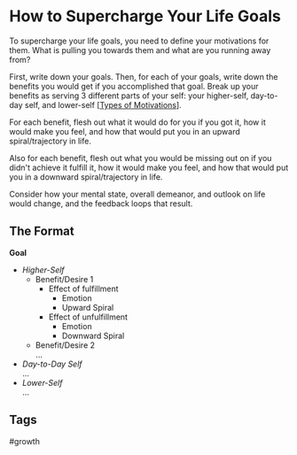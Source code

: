 # How to Supercharge Your Life Goals

To supercharge your life goals, you need to define your motivations for them. What is pulling you towards them and what are you running away from?  

First, write down your goals. Then, for each of your goals, write down the benefits you would get if you accomplished that goal. Break up your benefits as serving 3 different parts of your self: your higher-self, day-to-day self, and lower-self [[Types of Motivations](../202402280215)].  

For each benefit, flesh out what it would do for you if you got it, how it would make you feel, and how that would put you in an upward spiral/trajectory in life.  

Also for each benefit, flesh out what you would be missing out on if you didn't achieve it fulfill it, how it would make you feel, and how that would put you in a downward spiral/trajectory in life.  

Consider how your mental state, overall demeanor, and outlook on life would change, and the feedback loops that result.  

## The Format
**Goal**
* *Higher-Self*
    * Benefit/Desire 1
        * Effect of fulfillment  
            * Emotion  
            * Upward Spiral  
        * Effect of unfulfillment  
            * Emotion  
            * Downward Spiral  
    * Benefit/Desire 2  
    ...
* *Day-to-Day Self*  
...
* *Lower-Self*  
...

## Tags
#growth
